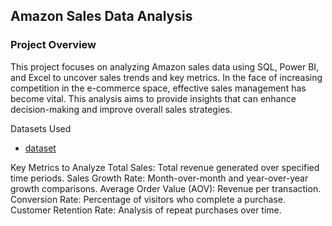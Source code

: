 ## Amazon Sales Data Analysis

### Project Overview
This project focuses on analyzing Amazon sales data using SQL, Power BI, and Excel to uncover sales trends and key metrics. In the face of increasing competition in the e-commerce space, effective sales management has become vital. This analysis aims to provide insights that can enhance decision-making and improve overall sales strategies.



Datasets Used
- <a href="https://github.com/Abhinavps9364/Amazon_data_analysis/blob/main/Amazon%20Sales%20data123.csv">dataset<a/>

Key Metrics to Analyze
Total Sales: Total revenue generated over specified time periods.
Sales Growth Rate: Month-over-month and year-over-year growth comparisons.
Average Order Value (AOV): Revenue per transaction.
Conversion Rate: Percentage of visitors who complete a purchase.
Customer Retention Rate: Analysis of repeat purchases over time.
